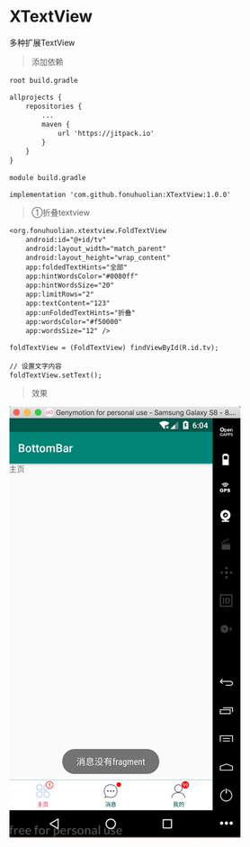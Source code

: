# XTextView
多种扩展TextView

> 添加依赖

`root build.gradle `
```
allprojects {
    repositories {
        ...
        maven {
            url 'https://jitpack.io'
        }
    }
}
```
`module build.gradle `
```
implementation 'com.github.fonuhuolian:XTextView:1.0.0'
```

> ①折叠textview

```
<org.fonuhuolian.xtextview.FoldTextView
    android:id="@+id/tv"
    android:layout_width="match_parent"
    android:layout_height="wrap_content"
    app:foldedTextHints="全部"
    app:hintWordsColor="#0080ff"
    app:hintWordsSize="20"
    app:limitRows="2"
    app:textContent="123"
    app:unFoldedTextHints="折叠"
    app:wordsColor="#f50000"
    app:wordsSize="12" />
```

```
foldTextView = (FoldTextView) findViewById(R.id.tv);

// 设置文字内容
foldTextView.setText();
```

> 效果

![效果](https://github.com/fonuhuolian/XBottomBar/blob/master/screenshot/a.png?raw=true)

